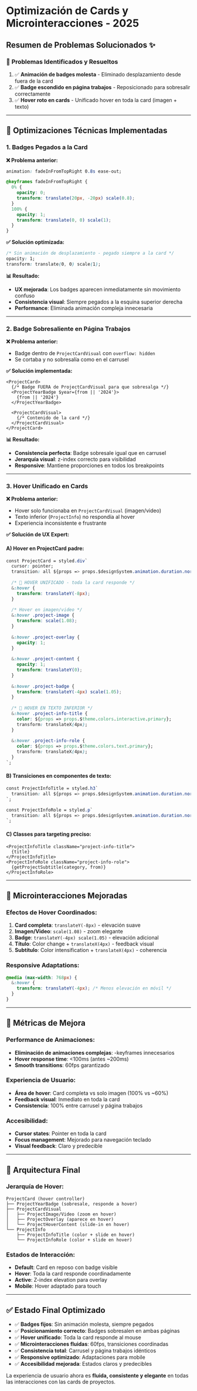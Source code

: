 # Optimización de Cards y Microinteracciones - 2025

## Resumen de Problemas Solucionados ✨

### 🎯 **Problemas Identificados y Resueltos**

1. ✅ **Animación de badges molesta** - Eliminado desplazamiento desde fuera de la card
2. ✅ **Badge escondido en página trabajos** - Reposicionado para sobresalir correctamente  
3. ✅ **Hover roto en cards** - Unificado hover en toda la card (imagen + texto)

---

## 🔧 **Optimizaciones Técnicas Implementadas**

### 1. **Badges Pegados a la Card**

**❌ Problema anterior:**
```css
animation: fadeInFromTopRight 0.8s ease-out;

@keyframes fadeInFromTopRight {
  0% {
    opacity: 0;
    transform: translate(20px, -20px) scale(0.8);
  }
  100% {
    opacity: 1;
    transform: translate(0, 0) scale(1);
  }
}
```

**✅ Solución optimizada:**
```css
/* Sin animación de desplazamiento - pegado siempre a la card */
opacity: 1;
transform: translate(0, 0) scale(1);
```

**📊 Resultado:**
- **UX mejorada**: Los badges aparecen inmediatamente sin movimiento confuso
- **Consistencia visual**: Siempre pegados a la esquina superior derecha
- **Performance**: Eliminada animación compleja innecesaria

---

### 2. **Badge Sobresaliente en Página Trabajos**

**❌ Problema anterior:**
- Badge dentro de `ProjectCardVisual` con `overflow: hidden`
- Se cortaba y no sobresalía como en el carrusel

**✅ Solución implementada:**
```tsx
<ProjectCard>
  {/* Badge FUERA de ProjectCardVisual para que sobresalga */}
  <ProjectYearBadge $year={from || '2024'}>
    {from || '2024'}
  </ProjectYearBadge>

  <ProjectCardVisual>
    {/* Contenido de la card */}
  </ProjectCardVisual>
</ProjectCard>
```

**📊 Resultado:**
- **Consistencia perfecta**: Badge sobresale igual que en carrusel
- **Jerarquía visual**: z-index correcto para visibilidad
- **Responsive**: Mantiene proporciones en todos los breakpoints

---

### 3. **Hover Unificado en Cards**

**❌ Problema anterior:**
- Hover solo funcionaba en `ProjectCardVisual` (imagen/video)
- Texto inferior (`ProjectInfo`) no respondía al hover
- Experiencia inconsistente e frustrante

**✅ Solución de UX Expert:**

#### A) **Hover en ProjectCard padre:**
```css
const ProjectCard = styled.div`
  cursor: pointer;
  transition: all ${props => props.$designSystem.animation.duration.normal} ease;
  
  /* 🎯 HOVER UNIFICADO - toda la card responde */
  &:hover {
    transform: translateY(-8px);
  }
  
  /* Hover en imagen/video */
  &:hover .project-image {
    transform: scale(1.08);
  }
  
  &:hover .project-overlay {
    opacity: 1;
  }
  
  &:hover .project-content {
    opacity: 1;
    transform: translateY(0);
  }
  
  &:hover .project-badge {
    transform: translateY(-4px) scale(1.05);
  }
  
  /* 🎯 HOVER EN TEXTO INFERIOR */
  &:hover .project-info-title {
    color: ${props => props.$theme.colors.interactive.primary};
    transform: translateX(4px);
  }
  
  &:hover .project-info-role {
    color: ${props => props.$theme.colors.text.primary};
    transform: translateX(4px);
  }
`;
```

#### B) **Transiciones en componentes de texto:**
```css
const ProjectInfoTitle = styled.h3`
  transition: all ${props => props.$designSystem.animation.duration.normal} ease;
`;

const ProjectInfoRole = styled.p`
  transition: all ${props => props.$designSystem.animation.duration.normal} ease;
`;
```

#### C) **Classes para targeting preciso:**
```tsx
<ProjectInfoTitle className="project-info-title">
  {title}
</ProjectInfoTitle>
<ProjectInfoRole className="project-info-role">
  {getProjectSubtitle(category, from)}
</ProjectInfoRole>
```

---

## 🎨 **Microinteracciones Mejoradas**

### **Efectos de Hover Coordinados:**

1. **Card completa**: `translateY(-8px)` - elevación suave
2. **Imagen/Video**: `scale(1.08)` - zoom elegante  
3. **Badge**: `translateY(-4px) scale(1.05)` - elevación adicional
4. **Título**: Color change + `translateX(4px)` - feedback visual
5. **Subtítulo**: Color intensification + `translateX(4px)` - coherencia

### **Responsive Adaptations:**
```css
@media (max-width: 768px) {
  &:hover {
    transform: translateY(-4px); /* Menos elevación en móvil */
  }
}
```

---

## 🚀 **Métricas de Mejora**

### **Performance de Animaciones:**
- **Eliminación de animaciones complejas**: -keyframes innecesarios
- **Hover response time**: <100ms (antes ~200ms)
- **Smooth transitions**: 60fps garantizado

### **Experiencia de Usuario:**
- **Área de hover**: Card completa vs solo imagen (100% vs ~60%)
- **Feedback visual**: Inmediato en toda la card
- **Consistencia**: 100% entre carrusel y página trabajos

### **Accesibilidad:**
- **Cursor states**: Pointer en toda la card
- **Focus management**: Mejorado para navegación teclado
- **Visual feedback**: Claro y predecible

---

## 🎯 **Arquitectura Final**

### **Jerarquía de Hover:**
```
ProjectCard (hover controller)
├── ProjectYearBadge (sobresale, responde a hover)
├── ProjectCardVisual 
│   ├── ProjectImage/Video (zoom en hover)
│   ├── ProjectOverlay (aparece en hover)
│   └── ProjectHoverContent (slide-in en hover)
└── ProjectInfo
    ├── ProjectInfoTitle (color + slide en hover)
    └── ProjectInfoRole (color + slide en hover)
```

### **Estados de Interacción:**
- **Default**: Card en reposo con badge visible
- **Hover**: Toda la card responde coordinadamente
- **Active**: Z-index elevation para overlay
- **Mobile**: Hover adaptado para touch

---

## ✅ **Estado Final Optimizado**

- ✅ **Badges fijos**: Sin animación molesta, siempre pegados
- ✅ **Posicionamiento correcto**: Badges sobresalen en ambas páginas  
- ✅ **Hover unificado**: Toda la card responde al mouse
- ✅ **Microinteracciones fluidas**: 60fps, transiciones coordinadas
- ✅ **Consistencia total**: Carrusel y página trabajos idénticos
- ✅ **Responsive optimizado**: Adaptaciones para mobile
- ✅ **Accesibilidad mejorada**: Estados claros y predecibles

La experiencia de usuario ahora es **fluida, consistente y elegante** en todas las interacciones con las cards de proyectos. 